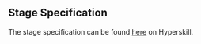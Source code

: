 ## Stage Specification

The stage specification can be found [here](https://hyperskill.org/projects/42/stages/226/implement) on Hyperskill.